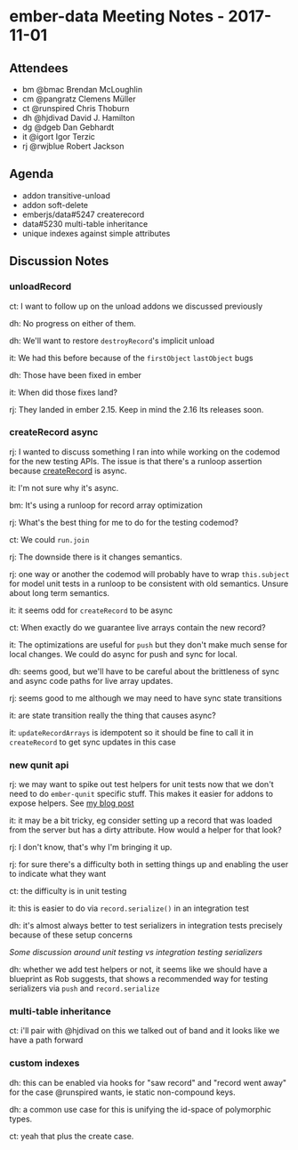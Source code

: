 # ember-data Meeting Notes - 2017-11-01

## Attendees

- bm @bmac Brendan McLoughlin
- cm @pangratz Clemens Müller
- ct @runspired Chris Thoburn
- dh @hjdivad David J. Hamilton
- dg @dgeb Dan Gebhardt
- it @igort Igor Terzic
- rj @rwjblue Robert Jackson

## Agenda

- addon transitive-unload
- addon soft-delete
- emberjs/data#5247 createrecord
- data#5230 multi-table inheritance
- unique indexes against simple attributes

## Discussion Notes

### unloadRecord

ct: I want to follow up on the unload addons we discussed previously

dh: No progress on either of them.

dh: We'll want to restore `destroyRecord`'s implicit unload

it: We had this before because of the `firstObject` `lastObject` bugs

dh: Those have been fixed in ember

it: When did those fixes land?

rj: They landed in ember 2.15.  Keep in mind the 2.16 lts releases soon.

### createRecord async

rj: I wanted to discuss something I ran into while working on the codemod for the new testing APIs.  The issue is that there's a runloop assertion because [createRecord](https://github.com/emberjs/data/issues/5247) is async.

it: I'm not sure why it's async.

bm: It's using a runloop for record array optimization

rj: What's the best thing for me to do for the testing codemod?

ct: We could `run.join`

rj: The downside there is it changes semantics.

rj: one way or another the codemod will probably have to wrap `this.subject` for model unit tests in a runloop to be consistent with old semantics.  Unsure about long term semantics.

it: it seems odd for `createRecord` to be async

ct: When exactly do we guarantee live arrays contain the new record?

it: The optimizations are useful for `push` but they don't make much sense for local changes.  We could do async for push and sync for local.

dh: seems good, but we'll have to be careful about the brittleness of sync and async code paths for live array updates.

rj: seems good to me although we may need to have sync state transitions

it: are state transition really the thing that causes async?

it: `updateRecordArrays` is idempotent so it should be fine to call it in `createRecord` to get sync updates in this case

### new qunit api

rj: we may want to spike out test helpers for unit tests now that we don't need to do `ember-qunit` specific stuff.  This makes it easier for addons to expose helpers.  See [my blog post](http://rwjblue.com/2017/10/23/ember-qunit-simplication/#why)

it: it may be a bit tricky, eg consider setting up a record that was loaded from the server but has a dirty attribute.  How would a helper for that look?

rj: I don't know, that's why I'm bringing it up.

rj: for sure there's a difficulty both in setting things up and enabling the user to indicate what they want

ct: the difficulty is in unit testing

it: this is easier to do via `record.serialize()` in an integration test

dh: it's almost always better to test serializers in integration tests precisely because of these setup concerns

*Some discussion around unit testing vs integration testing serializers*

dh: whether we add test helpers or not, it seems like we should have a blueprint as Rob suggests, that shows a recommended way for testing serializers via `push` and `record.serialize`

### multi-table inheritance

ct: i'll pair with @hjdivad on this we talked out of band and it looks like we have a path forward

### custom indexes

dh: this can be enabled via hooks for "saw record" and "record went away" for the case @runspired wants, ie static non-compound keys.

dh: a common use case for this is unifying the id-space of polymorphic types.

ct: yeah that plus the create case.


